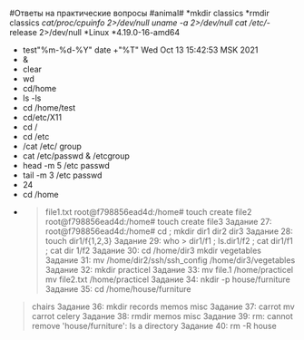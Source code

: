  #Ответы на практические вопросы
#animal#
*mkdir classics
*rmdir classics
*cat/proc/cpuinfo 2>/dev/null
uname -a 2>/dev/null
cat /etc/*-release 2>/dev/null
*Linux
*4.19.0-16-amd64
* test"%m-%d-%Y"
date +"%T"
Wed Oct 13 15:42:53 MSK 2021
* &
* clear
* wd
* cd/home
* ls -ls
* cd /home/test
* cd/etc/X11
* cd /
* cd /etc
* /cat /etc/ group
* cat /etc/passwd & /etcgroup
* head -m 5 /etc passwd
* tail -m 3 /etc passwd
* 24
* cd /home
* >file1.txt
root@f798856ead4d:/home# touch create file2
root@f798856ead4d:/home# touch create file3
Задание 27:
root@f798856ead4d:/home# cd ; mkdir dir1 dir2 dir3
Задание 28:
touch dir1/f{1,2,3}
Задание 29:
who > dir1/f1 ; ls.dir1/f2 ; cat dir1/f1 ; cat dir 1/f2
Задание 30: 
cd /home/dir3
mkdir vegetables
Задание 31:
mv /home/dir2/ssh/ssh_config /home/dir3/vegetables
Задание 32:
mkdir practicel
Задание 33:
mv file.1 /home/practicel
mv file2.txt /home/practicel
Задание 34:
nkdir -p house/furniture
Задание 35:
cd /home/house/furniture
>chairs
Задание 36:
mkdir records memos misc
Задание 37:
>carrot
mv carrot celery
Задание 38:
rmdir memos misc
Задание 39:
rm: cannot remove 'house/furniture': Is a directory
Задание 40:
rm -R house
